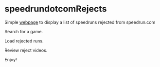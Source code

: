 # speedrundotcomRejects
Simple [webpage](https://asteriskman7.github.io/speedrundotcomRejects/) to display a list of speedruns rejected from speedrun.com

Search for a game.

Load rejected runs.

Review reject videos.

Enjoy!
